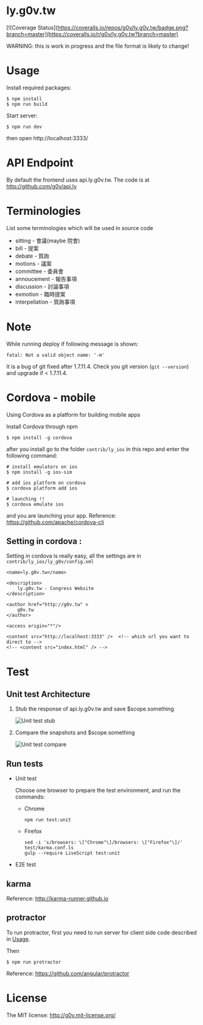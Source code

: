 ly.g0v.tw
=========

[![Coverage Status](https://coveralls.io/repos/g0v/ly.g0v.tw/badge.png?branch=master](https://coveralls.io/r/g0v/ly.g0v.tw?branch=master)

WARNING: this is work in progress and the file format is likely to change!

# Usage

Install required packages:

```
$ npm install
$ npm run build
```

Start server:

```
$ npm run dev
```

then open http://localhost:3333/

# API Endpoint

By default the frontend uses api.ly.g0v.tw.  The code is at http://github.com/g0v/api.ly

# Terminologies

List some terminologies which will be used in source code

* sitting - 會議(maybe 院會)
* bill - 提案
* debate - 質詢
* motions - 議案
* committee - 委員會
* annoucement - 報告事項
* discussion - 討論事項
* exmotion - 臨時提案
* interpellation - 質詢事項

# Note

While running deploy if following message is shown:

```
fatal: Not a valid object name: '-m'
```

It is a bug of git fixed after 1.7.11.4. Check you git version (`git --version`) and upgrade if < 1.7.11.4.

# Cordova - mobile

Using Cordova as a platform for building mobile apps

Install Cordova through npm

```
$ npm install -g cordova
```

after you install go to the folder `contrib/ly_ios` in this repo and enter the following command:


```
# install emulators on ios
$ npm install -g ios-sim

# add ios platform on cordova
$ cordova platform add ios

# launching !!
$ cordova emulate ios
```

and you are launching your app. Reference: https://github.com/apache/cordova-cli

## Setting in cordova :

Setting in cordova is really easy, all the settings are in `contrib/ly_ios/ly_g0v/config.xml`

```
<name>ly.g0v.tw</name>

<description>
    ly.g0v.tw - Congress Website
</description>

<author href="http://g0v.tw" >
    g0v.tw
</author>

<access origin="*"/>

<content src="http://localhost:3333" />  <!-- which url you want to direct to -->
<!-- <content src="index.html" /> -->

```

# Test

## Unit test Architecture

1.  Stub the response of api.ly.g0v.tw and save $scope.something

    ![Unit test stub](doc/images/unit_test_stub.png)

2.  Compare the snapshots and $scope.something

    ![Unit test compare](doc/images/unit_test_compare.png)

## Run tests

*   Unit test

    Choose one browser to prepare the test environment, and run the commands:

    *   Chrome

            npm run test:unit

    *   Firefox

            sed -i 's/browsers: \["Chrome"\]/browsers: \["Firefox"\]/' test/karma.conf.ls
            gulp --require LiveScript test:unit

*   E2E test

## karma

Reference: <http://karma-runner.github.io>

## protractor

To run protractor, first you need to run server for client side code described in [Usage](#usage).

Then

```
$ npm run protractor
```

Reference: <https://github.com/angular/protractor>

# License

The MIT license: http://g0v.mit-license.org/
